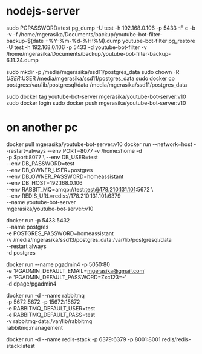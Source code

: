 # nodejs-server

sudo PGPASSWORD=test pg_dump -U test -h 192.168.0.106 -p 5433 -F c -b -v -f /home/mgerasika/Documents/backup/youtube-bot-filter-backup-$(date +\%Y-\%m-\%d-\%H:\%M).dump youtube-bot-filter
pg_restore -U test -h 192.168.0.106 -p 5433 -d youtube-bot-filter -v /home/mgerasika/Documents/backup/youtube-bot-filter-backup-6.11.24.dump 



sudo mkdir -p /media/mgerasika/ssd11/postgres_data
sudo chown -R $USER:$USER /media/mgerasika/ssd11/postgres_data
sudo docker cp postgres:/var/lib/postgresql/data /media/mgerasika/ssd11/postgres_data



sudo docker tag youtube-bot-server mgerasika/youtube-bot-server:v10
sudo docker login
sudo docker push mgerasika/youtube-bot-server:v10

# on another pc
docker pull mgerasika/youtube-bot-server:v10
docker run --network=host --restart=always --env PORT=8077 -v /home:/home -d \
    -p $port:8077 \ 
    --env DB_USER=test \
    --env DB_PASSWORD=test \
    --env DB_OWNER_USER=postgres \
    --env DB_OWNER_PASSWORD=homeassistant \
    --env DB_HOST=192.168.0.106 \
    --env RABBIT_MQ=amqp://test:test@178.210.131.101:5672 \   
    --env REDIS_URL=redis://178.210.131.101:6379 \
    --name youtube-bot-server \
  mgerasika/youtube-bot-server:v10



docker run -p 5433:5432 \
  --name postgres \
  -e POSTGRES_PASSWORD=homeassistant \
  -v /media/mgerasika/ssd13/postgres_data:/var/lib/postgresql/data \
  --restart always \
  -d postgres



docker run --name pgadmin4 -p 5050:80 \
    -e 'PGADMIN_DEFAULT_EMAIL=mgerasika@gmail.com' \
    -e 'PGADMIN_DEFAULT_PASSWORD=Zxc123=-' \
    -d dpage/pgadmin4

docker run -d --name rabbitmq \
  -p 5672:5672 -p 15672:15672 \
  -e RABBITMQ_DEFAULT_USER=test \
  -e RABBITMQ_DEFAULT_PASS=test \
  -v rabbitmq-data:/var/lib/rabbitmq \
  rabbitmq:management


docker run -d --name redis-stack -p 6379:6379 -p 8001:8001 redis/redis-stack:latest



